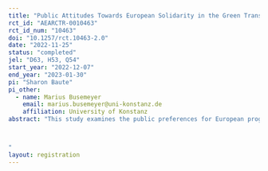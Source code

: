 ```yaml
---
title: "Public Attitudes Towards European Solidarity in the Green Transition: A Conjoint Experiment on Climate Change Mitigation Policy"
rct_id: "AEARCTR-0010463"
rct_id_num: "10463"
doi: "10.1257/rct.10463-2.0"
date: "2022-11-25"
status: "completed"
jel: "D63, H53, Q54"
start_year: "2022-12-07"
end_year: "2023-01-30"
pi: "Sharon Baute"
pi_other:
  - name: Marius Busemeyer
    email: marius.busemeyer@uni-konstanz.de
    affiliation: University of Konstanz
abstract: "This study examines the public preferences for European programs to mitigate climate change. To this end, the study draws on a conjoint survey experiment to be fielded among the German population. Heterogeneity in the effects of the policy dimensions will be analysed.

"
layout: registration
---
```



